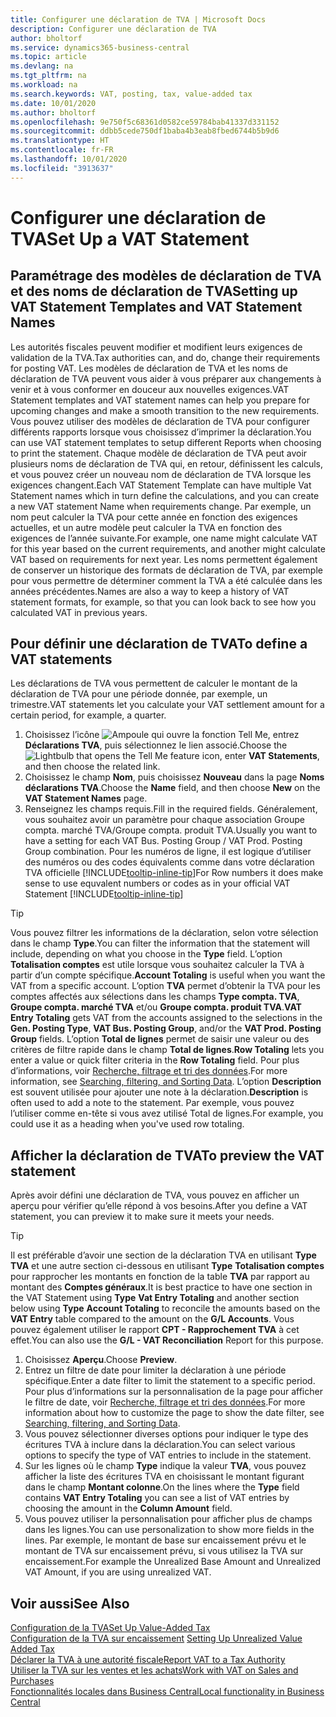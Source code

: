 ```yaml
---
title: Configurer une déclaration de TVA | Microsoft Docs
description: Configurer une déclaration de TVA
author: bholtorf
ms.service: dynamics365-business-central
ms.topic: article
ms.devlang: na
ms.tgt_pltfrm: na
ms.workload: na
ms.search.keywords: VAT, posting, tax, value-added tax
ms.date: 10/01/2020
ms.author: bholtorf
ms.openlocfilehash: 9e750f5c68361d0582ce59784bab41337d331152
ms.sourcegitcommit: ddbb5cede750df1baba4b3eab8fbed6744b5b9d6
ms.translationtype: HT
ms.contentlocale: fr-FR
ms.lasthandoff: 10/01/2020
ms.locfileid: "3913637"
---
```

# <a name="set-up-a-vat-statement"></a><span data-ttu-id="9d5b1-103">Configurer une déclaration de TVA</span><span class="sxs-lookup"><span data-stu-id="9d5b1-103">Set Up a VAT Statement</span></span>

## <a name="setting-up-vat-statement-templates-and-vat-statement-names"></a><span data-ttu-id="9d5b1-104">Paramétrage des modèles de déclaration de TVA et des noms de déclaration de TVA</span><span class="sxs-lookup"><span data-stu-id="9d5b1-104">Setting up VAT Statement Templates and VAT Statement Names</span></span>
<span data-ttu-id="9d5b1-105">Les autorités fiscales peuvent modifier et modifient leurs exigences de validation de la TVA.</span><span class="sxs-lookup"><span data-stu-id="9d5b1-105">Tax authorities can, and do, change their requirements for posting VAT.</span></span> <span data-ttu-id="9d5b1-106">Les modèles de déclaration de TVA et les noms de déclaration de TVA peuvent vous aider à vous préparer aux changements à venir et à vous conformer en douceur aux nouvelles exigences.</span><span class="sxs-lookup"><span data-stu-id="9d5b1-106">VAT Statement templates and VAT statement names can help you prepare for upcoming changes and make a smooth transition to the new requirements.</span></span> <span data-ttu-id="9d5b1-107">Vous pouvez utiliser des modèles de déclaration de TVA pour configurer différents rapports lorsque vous choisissez d’imprimer la déclaration.</span><span class="sxs-lookup"><span data-stu-id="9d5b1-107">You can use VAT statement templates to setup different Reports when choosing to print the statement.</span></span> <span data-ttu-id="9d5b1-108">Chaque modèle de déclaration de TVA peut avoir plusieurs noms de déclaration de TVA qui, en retour, définissent les calculs, et vous pouvez créer un nouveau nom de déclaration de TVA lorsque les exigences changent.</span><span class="sxs-lookup"><span data-stu-id="9d5b1-108">Each VAT Statement Template can have multiple Vat Statement names which in turn define the calculations, and you can create a new VAT statement Name when requirements change.</span></span> <span data-ttu-id="9d5b1-109">Par exemple, un nom peut calculer la TVA pour cette année en fonction des exigences actuelles, et un autre modèle peut calculer la TVA en fonction des exigences de l’année suivante.</span><span class="sxs-lookup"><span data-stu-id="9d5b1-109">For example, one name might calculate VAT for this year based on the current requirements, and another might calculate VAT based on requirements for next year.</span></span> <span data-ttu-id="9d5b1-110">Les noms permettent également de conserver un historique des formats de déclaration de TVA, par exemple pour vous permettre de déterminer comment la TVA a été calculée dans les années précédentes.</span><span class="sxs-lookup"><span data-stu-id="9d5b1-110">Names are also a way to keep a history of VAT statement formats, for example, so that you can look back to see how you calculated VAT in previous years.</span></span>

## <a name="to-define-a-vat-statements"></a><span data-ttu-id="9d5b1-111">Pour définir une déclaration de TVA</span><span class="sxs-lookup"><span data-stu-id="9d5b1-111">To define a VAT statements</span></span>
<span data-ttu-id="9d5b1-112">Les déclarations de TVA vous permettent de calculer le montant de la déclaration de TVA pour une période donnée, par exemple, un trimestre.</span><span class="sxs-lookup"><span data-stu-id="9d5b1-112">VAT statements let you calculate your VAT settlement amount for a certain period, for example, a quarter.</span></span>

1. <span data-ttu-id="9d5b1-113">Choisissez l’icône ![Ampoule qui ouvre la fonction Tell Me](media/ui-search/search_small.png "Dites-moi ce que vous voulez faire"), entrez **Déclarations TVA**, puis sélectionnez le lien associé.</span><span class="sxs-lookup"><span data-stu-id="9d5b1-113">Choose the ![Lightbulb that opens the Tell Me feature](media/ui-search/search_small.png "Tell me what you want to do") icon, enter **VAT Statements**, and then choose the related link.</span></span>  
2. <span data-ttu-id="9d5b1-114">Choisissez le champ **Nom**, puis choisissez **Nouveau** dans la page **Noms déclarations TVA**.</span><span class="sxs-lookup"><span data-stu-id="9d5b1-114">Choose the **Name** field, and then choose **New** on the **VAT Statement Names** page.</span></span>
3. <span data-ttu-id="9d5b1-115">Renseignez les champs requis.</span><span class="sxs-lookup"><span data-stu-id="9d5b1-115">Fill in the required fields.</span></span> <span data-ttu-id="9d5b1-116">Généralement, vous souhaitez avoir un paramètre pour chaque association Groupe compta. marché TVA/Groupe compta. produit TVA.</span><span class="sxs-lookup"><span data-stu-id="9d5b1-116">Usually you want to have a setting for each VAT Bus. Posting Group / VAT Prod. Posting Group combination.</span></span> <span data-ttu-id="9d5b1-117">Pour les numéros de ligne, il est logique d’utiliser des numéros ou des codes équivalents comme dans votre déclaration TVA officielle [!INCLUDE[tooltip-inline-tip](includes/tooltip-inline-tip_md.md)]</span><span class="sxs-lookup"><span data-stu-id="9d5b1-117">For Row numbers it does make sense to use equvalent numbers or codes as in your official VAT Statement [!INCLUDE[tooltip-inline-tip](includes/tooltip-inline-tip_md.md)]</span></span> 


> [!Tip]
> <span data-ttu-id="9d5b1-118">Vous pouvez filtrer les informations de la déclaration, selon votre sélection dans le champ **Type**.</span><span class="sxs-lookup"><span data-stu-id="9d5b1-118">You can filter the information that the statement will include, depending on what you choose in the **Type** field.</span></span> <span data-ttu-id="9d5b1-119">L’option **Totalisation comptes** est utile lorsque vous souhaitez calculer la TVA à partir d’un compte spécifique.</span><span class="sxs-lookup"><span data-stu-id="9d5b1-119">**Account Totaling** is useful when you want the VAT from a specific account.</span></span>
<span data-ttu-id="9d5b1-120">L’option **TVA** permet d’obtenir la TVA pour les comptes affectés aux sélections dans les champs **Type compta. TVA**, **Groupe compta. marché TVA** et/ou **Groupe compta. produit TVA**.</span><span class="sxs-lookup"><span data-stu-id="9d5b1-120">**VAT Entry Totaling** gets VAT from the accounts assigned to the selections in the **Gen. Posting Type**, **VAT Bus. Posting Group**, and/or the **VAT Prod. Posting Group** fields.</span></span> <span data-ttu-id="9d5b1-121">L’option **Total de lignes** permet de saisir une valeur ou des critères de filtre rapide dans le champ **Total de lignes**.</span><span class="sxs-lookup"><span data-stu-id="9d5b1-121">**Row Totaling** lets you enter a value or quick filter criteria in the **Row Totaling** field.</span></span> <span data-ttu-id="9d5b1-122">Pour plus d’informations, voir [Recherche, filtrage et tri des données](ui-enter-criteria-filters.md).</span><span class="sxs-lookup"><span data-stu-id="9d5b1-122">For more information, see [Searching, filtering, and Sorting Data](ui-enter-criteria-filters.md).</span></span> <span data-ttu-id="9d5b1-123">L’option **Description** est souvent utilisée pour ajouter une note à la déclaration.</span><span class="sxs-lookup"><span data-stu-id="9d5b1-123">**Description** is often used to add a note to the statement.</span></span> <span data-ttu-id="9d5b1-124">Par exemple, vous pouvez l’utiliser comme en-tête si vous avez utilisé Total de lignes.</span><span class="sxs-lookup"><span data-stu-id="9d5b1-124">For example, you could use it as a heading when you've used row totaling.</span></span>

## <a name="to-preview-the-vat-statement"></a><span data-ttu-id="9d5b1-125">Afficher la déclaration de TVA</span><span class="sxs-lookup"><span data-stu-id="9d5b1-125">To preview the VAT statement</span></span>
<span data-ttu-id="9d5b1-126">Après avoir défini une déclaration de TVA, vous pouvez en afficher un aperçu pour vérifier qu’elle répond à vos besoins.</span><span class="sxs-lookup"><span data-stu-id="9d5b1-126">After you define a VAT statement, you can preview it to make sure it meets your needs.</span></span>
> [!Tip]
> <span data-ttu-id="9d5b1-127">Il est préférable d’avoir une section de la déclaration TVA en utilisant **Type** **TVA** et une autre section ci-dessous en utilisant **Type** **Totalisation comptes** pour rapprocher les montants en fonction de la table **TVA** par rapport au montant des **Comptes généraux**.</span><span class="sxs-lookup"><span data-stu-id="9d5b1-127">It is best practice to have one section in the VAT Statement using **Type** **Vat Entry Totaling** and another section below using **Type** **Account Totaling** to reconcile the amounts based on the **VAT Entry** table compared to the amount on the **G/L Accounts**.</span></span> <span data-ttu-id="9d5b1-128">Vous pouvez également utiliser le rapport **CPT - Rapprochement TVA** à cet effet.</span><span class="sxs-lookup"><span data-stu-id="9d5b1-128">You can also use the **G/L - VAT Reconciliation** Report for this purpose.</span></span>

1. <span data-ttu-id="9d5b1-129">Choisissez **Aperçu**.</span><span class="sxs-lookup"><span data-stu-id="9d5b1-129">Choose **Preview**.</span></span>
2. <span data-ttu-id="9d5b1-130">Entrez un filtre de date pour limiter la déclaration à une période spécifique.</span><span class="sxs-lookup"><span data-stu-id="9d5b1-130">Enter a date filter to limit the statement to a specific period.</span></span> <span data-ttu-id="9d5b1-131">Pour plus d’informations sur la personnalisation de la page pour afficher le filtre de date, voir [Recherche, filtrage et tri des données](ui-enter-criteria-filters.md).</span><span class="sxs-lookup"><span data-stu-id="9d5b1-131">For more information about how to customize the page to show the date filter, see [Searching, filtering, and Sorting Data](ui-enter-criteria-filters.md).</span></span>
3. <span data-ttu-id="9d5b1-132">Vous pouvez sélectionner diverses options pour indiquer le type des écritures TVA à inclure dans la déclaration.</span><span class="sxs-lookup"><span data-stu-id="9d5b1-132">You can select various options to specify the type of VAT entries to include in the statement.</span></span>
4. <span data-ttu-id="9d5b1-133">Sur les lignes où le champ **Type** indique la valeur **TVA**, vous pouvez afficher la liste des écritures TVA en choisissant le montant figurant dans le champ **Montant colonne**.</span><span class="sxs-lookup"><span data-stu-id="9d5b1-133">On the lines where the **Type** field contains **VAT Entry Totaling** you can see a list of VAT entries by choosing the amount in the **Column Amount** field.</span></span>
5. <span data-ttu-id="9d5b1-134">Vous pouvez utiliser la personnalisation pour afficher plus de champs dans les lignes.</span><span class="sxs-lookup"><span data-stu-id="9d5b1-134">You can use personalization to show more fields in the lines.</span></span> <span data-ttu-id="9d5b1-135">Par exemple, le montant de base sur encaissement prévu et le montant de TVA sur encaissement prévu, si vous utilisez la TVA sur encaissement.</span><span class="sxs-lookup"><span data-stu-id="9d5b1-135">For example the Unrealized Base Amount and Unrealized VAT Amount, if you are using unrealized VAT.</span></span>

## <a name="see-also"></a><span data-ttu-id="9d5b1-136">Voir aussi</span><span class="sxs-lookup"><span data-stu-id="9d5b1-136">See Also</span></span>  
[<span data-ttu-id="9d5b1-137">Configuration de la TVA</span><span class="sxs-lookup"><span data-stu-id="9d5b1-137">Set Up Value-Added Tax</span></span>](finance-setup-vat.md)  
<span data-ttu-id="9d5b1-138">[Configuration de la TVA sur encaissement](finance-setup-unrealized-vat.md)    </span><span class="sxs-lookup"><span data-stu-id="9d5b1-138">[Setting Up Unrealized Value Added Tax](finance-setup-unrealized-vat.md)    </span></span>  
[<span data-ttu-id="9d5b1-139">Déclarer la TVA à une autorité fiscale</span><span class="sxs-lookup"><span data-stu-id="9d5b1-139">Report VAT to a Tax Authority</span></span>](finance-how-report-vat.md)  
[<span data-ttu-id="9d5b1-140">Utiliser la TVA sur les ventes et les achats</span><span class="sxs-lookup"><span data-stu-id="9d5b1-140">Work with VAT on Sales and Purchases</span></span>](finance-work-with-vat.md)  
[<span data-ttu-id="9d5b1-141">Fonctionnalités locales dans Business Central</span><span class="sxs-lookup"><span data-stu-id="9d5b1-141">Local functionality in Business Central</span></span>](about-localization.md)
